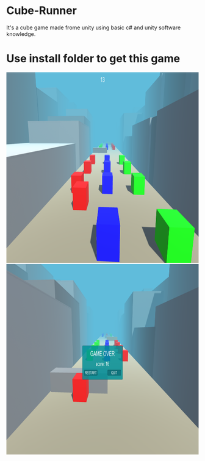 # Cube-Runner

It's a cube game made frome unity using basic c# and unity software knowledge.

##

# Use install folder to get this game


<img src = "https://github.com/arajshow/Cube-Runner/blob/master/Screenshot%20(303).png" height = 500 >

<img src = "https://github.com/arajshow/Cube-Runner/blob/master/Screenshot%20(304).png" height = 500 >
